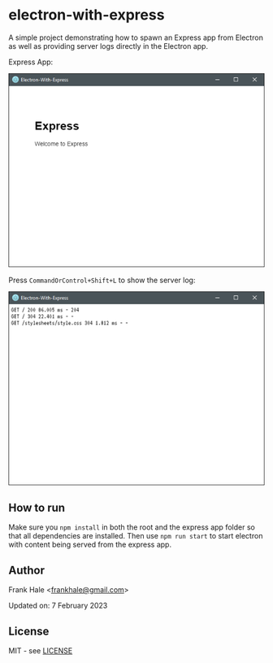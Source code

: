 # electron-with-express

A simple project demonstrating how to spawn an Express app from Electron as well
as providing server logs directly in the Electron app.

Express App:

![Express-App](screenshots/express-app.png)

Press `CommandOrControl+Shift+L` to show the server log:

![Server-Log](screenshots/server-log.png)

## How to run

Make sure you `npm install` in both the root and the express app folder so that
all dependencies are installed. Then use `npm run start` to start electron with
content being served from the express app.

## Author

Frank Hale &lt;frankhale@gmail.com&gt;

Updated on: 7 February 2023

## License

MIT - see [LICENSE](LICENSE)
